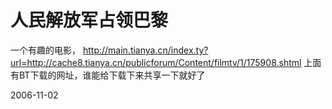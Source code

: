 # 人民解放军占领巴黎

一个有趣的电影，
http://main.tianya.cn/index.ty?url=http://cache8.tianya.cn/publicforum/Content/filmtv/1/175908.shtml
上面有BT下载的网址，谁能给下载下来共享一下就好了

2006-11-02